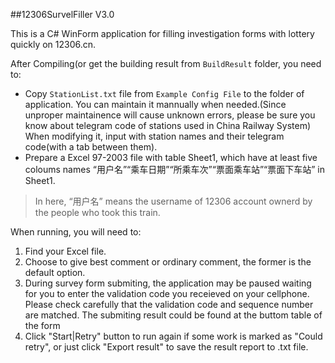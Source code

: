 ##12306SurvelFiller V3.0
 
This is a C# WinForm application for filling investigation forms with lottery quickly on 12306.cn.
 
 After Compiling(or get the building result from `BuildResult` folder, you need to:

- Copy `StationList.txt` file from `Example Config File` to the folder of application. You can maintain it mannually when needed.(Since unproper maintainence will cause unknown errors, please be sure you know about telegram code of stations used in China Railway System) When modifying it, input with station names and their telegram code(with a tab between them). 
- Prepare a Excel 97-2003 file with table Sheet1, which have at least five coloums names “用户名”“乘车日期”“所乘车次”“票面乘车站”“票面下车站” in Sheet1.
> In here, “用户名” means the username of 12306 account ownerd by the people who took this train.
 

 When running, you will need to:

1. Find your Excel file.
2. Choose to give best comment or ordinary comment, the former is the default option.
3. During survey form submiting, the application may be paused waiting for you to enter the validation code you receieved on your cellphone. Please check carefully that the validation code and sequence number are matched. The submiting result could be found at the buttom table of the form
4. Click "Start|Retry" button to run again if some work is marked as "Could retry", or just click "Export result" to save the result report to .txt file.